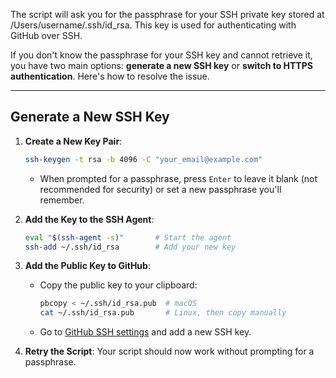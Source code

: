 The script will ask you for the passphrase for your SSH private key stored at /Users/username/.ssh/id_rsa. This key is used for authenticating with GitHub over SSH.

If you don't know the passphrase for your SSH key and cannot retrieve it, you have two main options: **generate a new SSH key** or **switch to HTTPS authentication**. Here's how to resolve the issue.

---

## Generate a New SSH Key
1. **Create a New Key Pair**:

   ```bash
   ssh-keygen -t rsa -b 4096 -C "your_email@example.com"
   ```

   - When prompted for a passphrase, press `Enter` to leave it blank (not recommended for security) or set a new passphrase you'll remember.

2. **Add the Key to the SSH Agent**:

   ```bash
   eval "$(ssh-agent -s)"       # Start the agent
   ssh-add ~/.ssh/id_rsa        # Add your new key
   ```

3. **Add the Public Key to GitHub**:
   - Copy the public key to your clipboard:

     ```bash
     pbcopy < ~/.ssh/id_rsa.pub  # macOS
     cat ~/.ssh/id_rsa.pub       # Linux, then copy manually
     ```

   - Go to [GitHub SSH settings](https://github.com/settings/keys) and add a new SSH key.

4. **Retry the Script**:
   Your script should now work without prompting for a passphrase.

<br>
